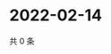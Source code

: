 # 2022-02-14

共 0 条

<!-- BEGIN WEIBO -->
<!-- 最后更新时间 Mon Feb 14 2022 21:13:25 GMT+0800 (China Standard Time) -->

<!-- END WEIBO -->
